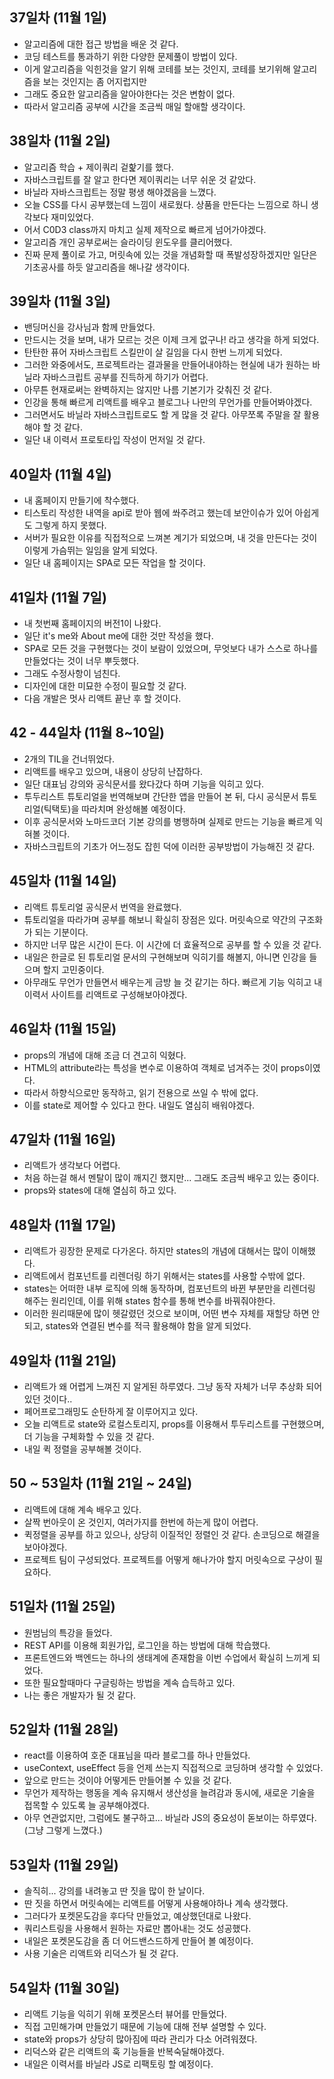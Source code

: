## 37일차 (11월 1일)
 - 알고리즘에 대한 접근 방법을 배운 것 같다.
 - 코딩 테스트를 통과하기 위한 다양한 문제풀이 방법이 있다.
 - 이게 알고리즘을 익힌것을 알기 위해 코테를 보는 것인지, 코테를 보기위해 알고리즘을 보는 것인지는 좀 어지럽지만
 - 그래도 중요한 알고리즘을 알아야한다는 것은 변함이 없다.
 - 따라서 알고리즘 공부에 시간을 조금씩 매일 할애할 생각이다.

## 38일차 (11월 2일)
 - 알고리즘 학습 + 제이쿼리 겉핥기를 했다.
 - 자바스크립트를 잘 알고 한다면 제이쿼리는 너무 쉬운 것 같았다.
 - 바닐라 자바스크립트는 정말 평생 해야겠음을 느꼈다.
 - 오늘 CSS를 다시 공부했는데 느낌이 새로웠다. 상품을 만든다는 느낌으로 하니 생각보다 재미있었다.
 - 어서 C0D3 class까지 마치고 실제 제작으로 빠르게 넘어가야겠다.
 - 알고리즘 개인 공부로써는 슬라이딩 윈도우를 클리어했다.
 - 진짜 문제 풀이로 가고, 머릿속에 있는 것을 개념화할 때 폭발성장하겠지만 일단은 기초공사를 하듯 알고리즘을 해나갈 생각이다.

## 39일차 (11월 3일)
 - 밴딩머신을 강사님과 함께 만들었다.
 - 만드시는 것을 보며, 내가 모르는 것은 이제 크게 없구나! 라고 생각을 하게 되었다.
 - 탄탄한 퓨어 자바스크립트 스킬만이 살 길임을 다시 한번 느끼게 되었다.
 - 그러한 와중에서도, 프로젝트라는 결과물을 만들어내야하는 현실에 내가 원하는 바닐라 자바스크립트 공부를 진득하게 하기가 어렵다.
 - 아무튼 현재로써는 완벽하지는 않지만 나름 기본기가 갖춰진 것 같다.
 - 인강을 통해 빠르게 리액트를 배우고 블로그나 나만의 무언가를 만들어봐야겠다.
 - 그러면서도 바닐라 자바스크립트로도 할 게 많을 것 같다. 아무쪼록 주말을 잘 활용해야 할 것 같다.
 - 일단 내 이력서 프로토타입 작성이 먼저일 것 같다.

## 40일차 (11월 4일)
 - 내 홈페이지 만들기에 착수했다.
 - 티스토리 작성한 내역을 api로 받아 웹에 쏴주려고 했는데 보안이슈가 있어 아쉽게도 그렇게 하지 못했다.
 - 서버가 필요한 이유를 직접적으로 느껴본 계기가 되었으며, 내 것을 만든다는 것이 이렇게 가슴뛰는 일임을 알게 되었다.
 - 일단 내 홈페이지는 SPA로 모든 작업을 할 것이다.

## 41일차 (11월 7일)
 - 내 첫번째 홈페이지의 버전1이 나왔다.
 - 일단 it's me와 About me에 대한 것만 작성을 했다.
 - SPA로 모든 것을 구현했다는 것이 보람이 있었으며, 무엇보다 내가 스스로 하나를 만들었다는 것이 너무 뿌듯했다.
 - 그래도 수정사항이 넘친다. 
 - 디자인에 대한 미묘한 수정이 필요할 것 같다.
 - 다음 개발은 멋사 리액트 끝난 후 할 것이다.

## 42 - 44일차 (11월 8~10일)
 - 2개의 TIL을 건너뛰었다.
 - 리액트를 배우고 있으며, 내용이 상당히 난잡하다.
 - 일단 대표님 강의와 공식문서를 왔다갔다 하며 기능을 익히고 있다.
 - 투두리스트 튜토리얼을 번역해보며 간단한 앱을 만들어 본 뒤, 다시 공식문서 튜토리얼(틱택토)을 따라치며 완성해볼 예정이다.
 - 이후 공식문서와 노마드코더 기본 강의를 병행하며 실제로 만드는 기능을 빠르게 익혀볼 것이다.
 - 자바스크립트의 기초가 어느정도 잡힌 덕에 이러한 공부방법이 가능해진 것 같다.

## 45일차 (11월 14일)
 - 리액트 튜토리얼 공식문서 번역을 완료했다.
 - 튜토리얼을 따라가며 공부를 해보니 확실히 장점은 있다. 머릿속으로 약간의 구조화가 되는 기분이다.
 - 하지만 너무 많은 시간이 든다. 이 시간에 더 효율적으로 공부를 할 수 있을 것 같다.
 - 내일은 한글로 된 튜토리얼 문서의 구현해보며 익히기를 해볼지, 아니면 인강을 들으며 할지 고민중이다.
 - 아무래도 무언가 만들면서 배우는게 금방 늘 것 같기는 하다. 빠르게 기능 익히고 내 이력서 사이트를 리액트로 구성해보아야겠다.

## 46일차 (11월 15일)
 - props의 개념에 대해 조금 더 견고히 익혔다.
 - HTML의 attribute라는 특성을 변수로 이용하여 객체로 넘겨주는 것이 props이였다.
 - 따라서 하향식으로만 동작하고, 읽기 전용으로 쓰일 수 밖에 없다.
 - 이를 state로 제어할 수 있다고 한다. 내일도 열심히 배워야겠다.

## 47일차 (11월 16일)
 - 리액트가 생각보다 어렵다.
 - 처음 하는걸 해서 멘탈이 많이 깨지긴 했지만... 그래도 조금씩 배우고 있는 중이다.
 - props와 states에 대해 열심히 하고 있다.

## 48일차 (11월 17일)
 - 리액트가 굉장한 문제로 다가온다. 하지만 states의 개념에 대해서는 많이 이해했다.
 - 리액트에서 컴포넌트를 리렌더링 하기 위해서는 states를 사용할 수밖에 없다.
 - states는 어떠한 내부 로직에 의해 동작하며, 컴포넌트의 바뀐 부분만을 리렌더링 해주는 원리인데, 이를 위해 states 함수를 통해 변수를 바꿔줘야한다.
 - 이러한 원리때문에 많이 헷갈렸던 것으로 보이며, 어떤 변수 자체를 재할당 하면 안되고, states와 연결된 변수를 적극 활용해야 함을 알게 되었다. 

## 49일차 (11월 21일)
 - 리액트가 왜 어렵게 느껴진 지 알게된 하루였다. 그냥 동작 자체가 너무 추상화 되어 있던 것이다..
 - 페어프로그래밍도 순탄하게 잘 이루어지고 있다.
 - 오늘 리액트로 state와 로컬스토리지, props를 이용해서 투두리스트를 구현했으며, 더 기능을 구체화할 수 있을 것 같다.
 - 내일 퀵 정렬을 공부해볼 것이다.

## 50 ~ 53일차 (11월 21일 ~ 24일)
 - 리액트에 대해 계속 배우고 있다.
 - 살짝 번아웃이 온 것인지, 여러가지를 한번에 하는게 많이 어렵다.
 - 퀵정렬을 공부를 하고 있으나, 상당히 이질적인 정렬인 것 같다. 손코딩으로 해결을 보아야겠다.
 - 프로젝트 팀이 구성되었다. 프로젝트를 어떻게 해나가야 할지 머릿속으로 구상이 필요하다.  

## 51일차 (11월 25일)
 - 원범님의 특강을 들었다.
 - REST API를 이용해 회원가입, 로그인을 하는 방법에 대해 학습했다.
 - 프론트엔드와 백엔드는 하나의 생태계에 존재함을 이번 수업에서 확실히 느끼게 되었다.
 - 또한 필요할때마다 구글링하는 방법을 계속 습득하고 있다.
 - 나는 좋은 개발자가 될 것 같다. 

## 52일차 (11월 28일)
 - react를 이용하여 호준 대표님을 따라 블로그를 하나 만들었다.
 - useContext, useEffect 등을 언제 쓰는지 직접적으로 코딩하며 생각할 수 있었다.
 - 앞으로 만드는 것이야 어떻게든 만들어볼 수 있을 것 같다.
 - 무언가 제작하는 행동을 계속 유지해서 생산성을 늘려감과 동시에, 새로운 기술을 접목할 수 있도록 늘 공부해야겠다.
 - 아무 연관없지만, 그럼에도 불구하고... 바닐라 JS의 중요성이 돋보이는 하루였다. (그냥 그렇게 느꼈다.)

## 53일차 (11월 29일)
 - 솔직히... 강의를 내려놓고 딴 짓을 많이 한 날이다.
 - 딴 짓을 하면서 머릿속에는 리액트를 어떻게 사용해야하나 계속 생각했다.
 - 그러다가 포켓몬도감을 후다닥 만들었고, 예상했던대로 나왔다.
 - 쿼리스트링을 사용해서 원하는 자료만 뽑아내는 것도 성공했다.
 - 내일은 포켓몬도감을 좀 더 어드밴스드하게 만들어 볼 예정이다.
 - 사용 기술은 리액트와 리덕스가 될 것 같다.

## 54일차 (11월 30일)
 - 리액트 기능을 익히기 위해 포켓몬스터 뷰어를 만들었다.
 - 직접 고민해가며 만들었기 때문에 기능에 대해 전부 설명할 수 있다.
 - state와 props가 상당히 많아짐에 따라 관리가 다소 어려워졌다.
 - 리덕스와 같은 리액트의 훅 기능들을 반복숙달해야겠다.
 - 내일은 이력서를 바닐라 JS로 리팩토링 할 예정이다.
